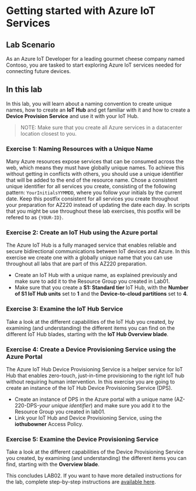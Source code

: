 # Getting started with Azure IoT Services
## Lab Scenario
As an Azure IoT Developer for a leading gourmet cheese company named Contoso, you are tasked to start exploring Azure IoT services needed for connecting future devices.
## In this lab
In this lab, you will learn about a naming convention to create unique names, how to create an **IoT Hub** and get familiar with it and how to create a **Device Provision Service** and use it with your IoT Hub.
> NOTE: Make sure that you create all Azure services in a datacenter location closest to you.
### Exercise 1: Naming Resources with a Unique Name
Many Azure resources expose services that can be consumed across the web, which means they must have globally unique names. To achieve this without getting in conflicts with others, you should use a unique identifier that will be added to the end of the resource name. Chose a consistent unique identifier for all services you create, consisting of the following pattern: `YourInitialsYYMMDD`, where you follow your initials by the current date. Keep this postfix consistent for all services you create throughout your preparation for AZ220 instead of updating the date each day. In scripts that you might be use throughout these lab exercises, this postfix will be refered to as `{YOUR-ID}`.
### Exercise 2: Create an IoT Hub using the Azure portal
The Azure IoT Hub is a fully managed service that enables reliable and secure bidirectional communications between IoT devices and Azure. In this exercise we create one with a globally unique name that you can use throughout all labs that are part of this AZ220 preparation.
- Create an IoT Hub with a unique name, as explained previously and make sure to add it to the Resource Group you created in Lab01.
- Make sure that you create a **S1: Standard tier** IoT Hub, with the **Number of S1 IoT Hub units** set to **1** and the **Device-to-cloud partitions** set to **4**.
### Exercise 3: Examine the IoT Hub Service
Take a look at the different capabilities of the IoT Hub you created, by examining (and understanding) the different items you can find on the different IoT Hub blades, starting with the **IoT Hub Overview blade**.
### Exercise 4: Create a Device Provisioning Service using the Azure Portal
The Azure IoT Hub Device Provisioning Service is a helper service for IoT Hub that enables zero-touch, just-in-time provisioning to the right IoT hub without requiring human intervention. In this exercise you are going to create an instance of the IoT Hub Device Provisioning Service (DPS).
- Create an instance of DPS in the Azure portal with a unique name (AZ-220-DPS-*your unique identifier*) and make sure you add it to the Resource Group you created in lab01.
- Link your IoT Hub and Device Provisioning Service, using the **iothubowner** Access Policy.
### Exercise 5: Examine the Device Provisioning Service
Take a look at the different capabilities of the Device Provisioning Service you created, by examining (and understanding) the different items you can find, starting with the **Overview blade**.

This concludes LAB02. If you want to have more detailed instructions for the lab, complete step-by-step instructions are [available here](https://github.com/MicrosoftLearning/AZ-220-Microsoft-Azure-IoT-Developer/blob/master/Instructions/Labs/LAB_AK_02-getting-started-with-azure-iot-services.md).
